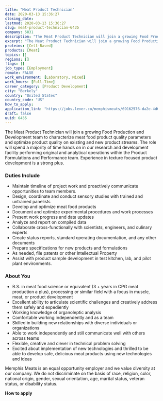 ```yaml
---
title: "Meat Product Technician"
date: 2020-03-13 15:36:27
closing_date: 
lastmod: 2020-03-13 15:36:27
slug: meat-product-technician-6435
company: 5831
description: "The Meat Product Technician will join a growing Food Production and Development team to characterize meat food product quality parameters and optimize product quality on existing and new product streams. The role will spend a majority of time hands on in our research and development facility performing original and analytical operations within the Product Formulations and Performance team. Experience in texture focused product development is a strong plus."
excerpt: "The Meat Product Technician will join a growing Food Production and Development team to characterize meat food product quality parameters and optimize product quality on existing and new product streams. The role will spend a majority of time hands on in our research and development facility performing original and analytical operations within the Product Formulations and Performance team. Experience in texture focused product development is a strong plus."
proteins: [Cell-Based]
products: [Meat]
topics: []
regions: []
flags: []
job_type: [Employment]
remote: FALSE
work_environment: [Laboratory, Mixed]
work_hours: [Full-Time]
career_category: [Product Development]
city: "Berkely"
country: "United States"
country_code: "US"
how_to_apply: 
application_link: "https://jobs.lever.co/memphismeats/69162576-da2e-4d61-81cc-b6da620cc1da"
draft: false
uuid: 6435
---
```

The Meat Product Technician will join a growing Food Production and
Development team to characterize meat food product quality parameters
and optimize product quality on existing and new product streams. The
role will spend a majority of time hands on in our research and
development facility performing original and analytical operations
within the Product Formulations and Performance team. Experience in
texture focused product development is a strong plus.

### Duties Include

-   Maintain timeline of project work and proactively communicate
    opportunities to team members.
-   Design, coordinate and conduct sensory studies with trained and
    untrained panelists
-   Develop and optimize meat food products
-   Document and optimize experimental procedures and work processes 
-   Present work progress and data updates
-   Analyze and report on compiled data
-   Collaborate cross-functionally with scientists, engineers, and
    culinary experts
-   Create status reports, standard operating documentation, and any
    other documents
-   Prepare specifications for new products and formulations
-   As needed, file patents or other Intellectual Property
-   Assist with product sample development in test kitchen, lab, and
    pilot plant environments.

### About You

-   B.S. in meat food science or equivalent (3 + years in CPG meat
    production a plus), processing or similar field with a focus in
    muscle, meat, or product development
-   Excellent ability to articulate scientific challenges and creatively
    address them safely and expediently
-   Working knowledge of organoleptic analysis
-   Comfortable working independently and as a team
-   Skilled in building new relationships with diverse individuals or
    organizations
-   Able to work independently and still communicate well with others
    across teams
-   Flexible, creative and clever in technical problem solving
-   Excited about implementation of new technologies and thrilled to be
    able to develop safe, delicious meat products using new technologies
    and ideas

Memphis Meats is an equal opportunity employer and we value diversity at
our company. We do not discriminate on the basis of race, religion,
color, national origin, gender, sexual orientation, age, marital status,
veteran status, or disability status.


**How to apply**



